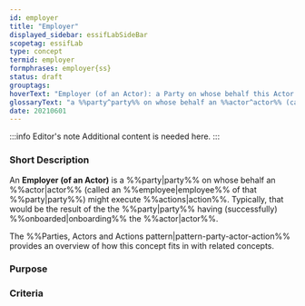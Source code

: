 ```yaml
---
id: employer
title: "Employer"
displayed_sidebar: essifLabSideBar
scopetag: essifLab
type: concept
termid: employer
formphrases: employer{ss}
status: draft
grouptags:
hoverText: "Employer (of an Actor): a Party on whose behalf this Actor (called an Employee of that Party) might execute Actions."
glossaryText: "a %%party^party%% on whose behalf an %%actor^actor%% (called an %%employee^employee%% of that %%party^party%%) might execute %%actions^action%%."
date: 20210601
---
```


:::info Editor's note
Additional content is needed here.
:::

### Short Description

An **Employer (of an Actor)** is a %%party|party%% on whose behalf an %%actor|actor%% (called an %%employee|employee%% of that %%party|party%%) might execute %%actions|action%%. Typically, that would be the result of the the %%party|party%% having (successfully) %%onboarded|onboarding%% the %%actor|actor%%.

The %%Parties, Actors and Actions pattern|pattern-party-actor-action%% provides an overview of how this concept fits in with related concepts.

### Purpose

### Criteria
